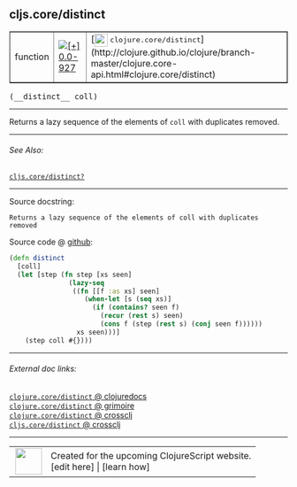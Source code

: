 ## cljs.core/distinct



 <table border="1">
<tr>
<td>function</td>
<td><a href="https://github.com/cljsinfo/cljs-api-docs/tree/0.0-927"><img valign="middle" alt="[+] 0.0-927" title="Added in 0.0-927" src="https://img.shields.io/badge/+-0.0--927-lightgrey.svg"></a> </td>
<td>
[<img height="24px" valign="middle" src="http://i.imgur.com/1GjPKvB.png"> <samp>clojure.core/distinct</samp>](http://clojure.github.io/clojure/branch-master/clojure.core-api.html#clojure.core/distinct)
</td>
</tr>
</table>


 <samp>
(__distinct__ coll)<br>
</samp>

---

Returns a lazy sequence of the elements of `coll` with duplicates removed.

---


###### See Also:

[`cljs.core/distinct?`](cljs.core_distinctQMARK.md)<br>

---


Source docstring:

```
Returns a lazy sequence of the elements of coll with duplicates removed
```


Source code @ [github](https://github.com/clojure/clojurescript/blob/r1933/src/cljs/cljs/core.cljs#L6229-L6240):

```clj
(defn distinct
  [coll]
  (let [step (fn step [xs seen]
               (lazy-seq
                ((fn [[f :as xs] seen]
                   (when-let [s (seq xs)]
                     (if (contains? seen f)
                       (recur (rest s) seen)
                       (cons f (step (rest s) (conj seen f))))))
                 xs seen)))]
    (step coll #{})))
```

<!--
Repo - tag - source tree - lines:

 <pre>
clojurescript @ r1933
└── src
    └── cljs
        └── cljs
            └── <ins>[core.cljs:6229-6240](https://github.com/clojure/clojurescript/blob/r1933/src/cljs/cljs/core.cljs#L6229-L6240)</ins>
</pre>

-->

---



###### External doc links:

[`clojure.core/distinct` @ clojuredocs](http://clojuredocs.org/clojure.core/distinct)<br>
[`clojure.core/distinct` @ grimoire](http://conj.io/store/v1/org.clojure/clojure/1.7.0-beta3/clj/clojure.core/distinct/)<br>
[`clojure.core/distinct` @ crossclj](http://crossclj.info/fun/clojure.core/distinct.html)<br>
[`cljs.core/distinct` @ crossclj](http://crossclj.info/fun/cljs.core.cljs/distinct.html)<br>

---

 <table>
<tr><td>
<img valign="middle" align="right" width="48px" src="http://i.imgur.com/Hi20huC.png">
</td><td>
Created for the upcoming ClojureScript website.<br>
[edit here] | [learn how]
</td></tr></table>

[edit here]:https://github.com/cljsinfo/cljs-api-docs/blob/master/cljsdoc/cljs.core_distinct.cljsdoc
[learn how]:https://github.com/cljsinfo/cljs-api-docs/wiki/cljsdoc-files

<!--

This information was too distracting to show to readers, but I'll leave it
commented here since it is helpful to:

- pretty-print the data used to generate this document
- and show how to retrieve that data



The API data for this symbol:

```clj
{:description "Returns a lazy sequence of the elements of `coll` with duplicates removed.",
 :ns "cljs.core",
 :name "distinct",
 :signature ["[coll]"],
 :history [["+" "0.0-927"]],
 :type "function",
 :related ["cljs.core/distinct?"],
 :full-name-encode "cljs.core_distinct",
 :source {:code "(defn distinct\n  [coll]\n  (let [step (fn step [xs seen]\n               (lazy-seq\n                ((fn [[f :as xs] seen]\n                   (when-let [s (seq xs)]\n                     (if (contains? seen f)\n                       (recur (rest s) seen)\n                       (cons f (step (rest s) (conj seen f))))))\n                 xs seen)))]\n    (step coll #{})))",
          :title "Source code",
          :repo "clojurescript",
          :tag "r1933",
          :filename "src/cljs/cljs/core.cljs",
          :lines [6229 6240]},
 :full-name "cljs.core/distinct",
 :clj-symbol "clojure.core/distinct",
 :docstring "Returns a lazy sequence of the elements of coll with duplicates removed"}

```

Retrieve the API data for this symbol:

```clj
;; from Clojure REPL
(require '[clojure.edn :as edn])
(-> (slurp "https://raw.githubusercontent.com/cljsinfo/cljs-api-docs/catalog/cljs-api.edn")
    (edn/read-string)
    (get-in [:symbols "cljs.core/distinct"]))
```

-->
